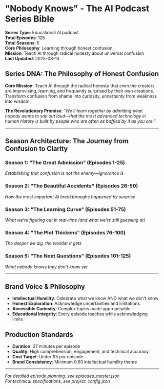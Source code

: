 # "Nobody Knows" - The AI Podcast Series Bible

**Series Type**: Educational AI podcast  
**Total Episodes**: 125  
**Total Seasons**: 5  
**Core Philosophy**: Learning through honest confusion  
**Mission**: Teach AI through radical honesty about universal confusion  
**Last Updated**: 2025-08-13

## Series DNA: The Philosophy of Honest Confusion

**Core Mission**: Teach AI through the radical honesty that even the creators are improvising, learning, and frequently surprised by their own creations. Transform confusion from shame into curiosity, uncertainty from weakness into wisdom.

**The Revolutionary Promise**: *"We'll learn together by admitting what nobody wants to say out loud—that the most advanced technology in human history is built by people who are often as baffled by it as you are."*

---

## Season Architecture: The Journey from Confusion to Clarity

### **Season 1: "The Great Admission" (Episodes 1-25)**
*Establishing that confusion is not the enemy—ignorance is*

### **Season 2: "The Beautiful Accidents" (Episodes 26-50)**
*How the most important AI breakthroughs happened by surprise*

### **Season 3: "The Learning Curve" (Episodes 51-75)**
*What we're figuring out in real-time (and what we're still guessing at)*

### **Season 4: "The Plot Thickens" (Episodes 76-100)**
*The deeper we dig, the weirder it gets*

### **Season 5: "The Next Questions" (Episodes 101-125)**
*What nobody knows they don't know yet*

---

## Brand Voice & Philosophy

- **Intellectual Humility**: Celebrate what we know AND what we don't know
- **Honest Exploration**: Acknowledge uncertainties and limitations
- **Accessible Curiosity**: Complex topics made approachable
- **Educational Integrity**: Every episode teaches while acknowledging limits

## Production Standards

- **Duration**: 27 minutes per episode
- **Quality**: High comprehension, engagement, and technical accuracy
- **Cost Target**: Under $5 per episode
- **Brand Consistency**: Minimum 0.90 intellectual humility theme

---

*For detailed episode planning, see episodes_master.json*  
*For technical specifications, see project_config.json*